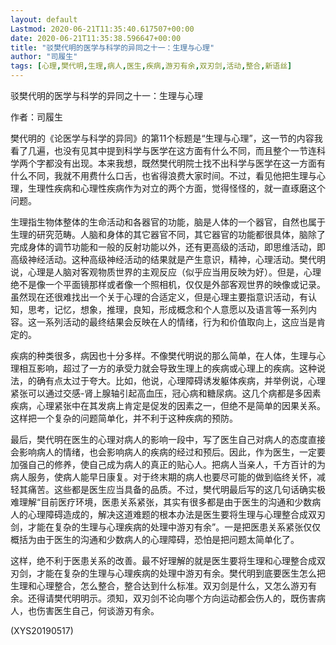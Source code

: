 ```yaml
---
layout: default
Lastmod: 2020-06-21T11:35:40.617507+00:00
date: 2020-06-21T11:35:38.596647+00:00
title: "驳樊代明的医学与科学的异同之十一：生理与心理"
author: "司履生"
tags: [心理,樊代明,生理,病人,医生,疾病,游刃有余,双刃剑,活动,整合,新语丝]
---
```


驳樊代明的医学与科学的异同之十一：生理与心理

作者：司履生

樊代明的《论医学与科学的异同》的第11个标题是“生理与心理”，这一节的内容我看了几遍，也没有见其中提到科学与医学在这方面有什么不同，而且整个一节连科学两个字都没有出现。本来我想，既然樊代明院士找不出科学与医学在这一方面有什么不同，我就不用费什么口舌，也省得浪费大家时间。不过，看见他把生理与心理，生理性疾病和心理性疾病作为对立的两个方面，觉得怪怪的，就一直琢磨这个问题。

生理指生物体整体的生命活动和各器官的功能，脑是人体的一个器官，自然也属于生理的研究范畴。人脑和身体的其它器官不同，其它器官的功能都很具体，脑除了完成身体的调节功能和一般的反射功能以外，还有更高级的活动，即思维活动，即高级神经活动。这种高级神经活动的结果就是产生意识，精神，心理活动。樊代明说，心理是人脑对客观物质世界的主观反应（似乎应当用反映为好）。但是，心理绝不是像一个平面镜那样或者像一个照相机，仅仅是外部客观世界的映像或记录。虽然现在还很难找出一个关于心理的合适定义，但是心理主要指意识活动，有认知，思考，记忆，想象，推理，良知，形成概念和个人意愿以及语言等一系列内容。这一系列活动的最终结果会反映在人的情绪，行为和价值取向上，这应当是肯定的。

疾病的种类很多，病因也十分多样。不像樊代明说的那么简单，在人体，生理与心理相互影响，超过了一方的承受力就会导致生理上的疾病或心理上的疾病。这种说法，的确有点太过于夸大。比如，他说，心理障碍诱发躯体疾病，并举例说，心理紧张可以通过交感-肾上腺轴引起高血压，冠心病和糖尿病。这几个病都是多因素疾病，心理紧张中在其发病上肯定是促发的因素之一，但绝不是简单的因果关系。这样把一个复杂的问题简单化，并不利于这种疾病的预防。

最后，樊代明在医生的心理对病人的影响一段中，写了医生自己对病人的态度直接会影响病人的情绪，也会影响病人的疾病的经过和预后。因此，作为医生，一定要加强自己的修养，使自己成为病人的真正的贴心人。把病人当亲人，千方百计的为病人服务，使病人能早日康复。对于终末期的病人也要尽可能的做到临终关怀，减轻其痛苦。这些都是医生应当具备的品质。不过，樊代明最后写的这几句话确实极难理解“目前医疗环境，医患关系紧张，其实有很多都是由于医生的沟通和少数病人的心理障碍造成的，解决这道难题的根本办法是医生要将生理与心理整合成双刃剑，才能在复杂的生理与心理疾病的处理中游刃有余”。一是把医患关系紧张仅仅概括为由于医生的沟通和少数病人的心理障碍，恐怕是把问题太简单化了。

这样，绝不利于医患关系的改善。最不好理解的就是医生要将生理和心理整合成双刃剑，才能在复杂的生理与心理疾病的处理中游刃有余。樊代明到底要医生怎么把生理和心理整合，怎么整合，整合达到什么标准。双刃剑是什么，又怎么游刃有余。还得请樊代明明示。须知，双刃剑不论向哪个方向运动都会伤人的，既伤害病人，也伤害医生自己，何谈游刃有余。

(XYS20190517)

